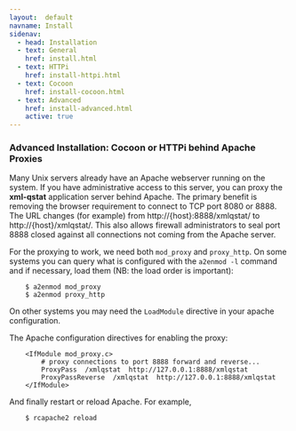 ```yaml
---
layout:  default
navname: Install
sidenav:
  - head: Installation
  - text: General
    href: install.html
  - text: HTTPi
    href: install-httpi.html
  - text: Cocoon
    href: install-cocoon.html
  - text: Advanced
    href: install-advanced.html
    active: true
---
```


### Advanced Installation: Cocoon or HTTPi behind Apache Proxies

Many Unix servers already have an Apache webserver running on the system. If
you have administrative access to this server, you can proxy the
**xml-qstat** application server behind Apache. The primary benefit is
removing the browser requirement to connect to TCP port 8080 or 8888. The
URL changes (for example) from http://{host}:8888/xmlqstat/ to
http://{host}/xmlqstat/. This also allows firewall administrators to seal
port 8888 closed against all connections not coming from the Apache server.

For the proxying to work, we need both `mod_proxy` and `proxy_http`. On some
systems you can query what is configured with the `a2enmod -l` command and
if necessary, load them (NB: the load order is important):

        $ a2enmod mod_proxy
        $ a2enmod proxy_http

On other systems you may need the `LoadModule` directive in your apache
configuration.

The Apache configuration directives for enabling the proxy:

        <IfModule mod_proxy.c>
            # proxy connections to port 8888 forward and reverse...
            ProxyPass  /xmlqstat  http://127.0.0.1:8888/xmlqstat
            ProxyPassReverse  /xmlqstat  http://127.0.0.1:8888/xmlqstat
        </IfModule>

And finally restart or reload Apache. For example,

        $ rcapache2 reload

